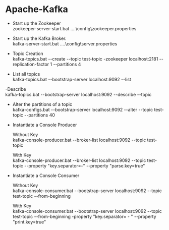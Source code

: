 # Apache-Kafka

- Start up the Zookeeper
<br/> zookeeper-server-start.bat ..\..\config\zookeeper.properties

- Start up the Kafka Broker.
<br/> kafka-server-start.bat ..\..\config\server.properties

- Topic Creation
<br/> kafka-topics.bat --create --topic test-topic -zookeeper localhost:2181 --replication-factor 1 --partitions 4

- List all topics
<br/> kafka-topics.bat --bootstrap-server localhost:9092 --list

-Describe 
<br/> kafka-topics.bat --bootstrap-server localhost:9092 --describe --topic <topic-name>
  
- Alter the partitions of a topic
 <br/>kafka-configs.bat --bootstrap-server localhost:9092 --alter --topic test-topic --partitions 40
  
- Instantiate a Console Producer
 
  Without Key 
  <br/>  kafka-console-producer.bat --broker-list localhost:9092 --topic test-topic

  With Key
  <br/> kafka-console-producer.bat --broker-list localhost:9092 --topic test-topic --property "key.separator=-" --property "parse.key=true"
  
- Instantiate a Console Consumer 
  
  Without Key
   <br/> kafka-console-consumer.bat --bootstrap-server localhost:9092 --topic test-topic --from-beginning
  
  With Key
   <br/> kafka-console-consumer.bat --bootstrap-server localhost:9092 --topic test-topic --from-beginning -property "key.separator= - " --property "print.key=true"
